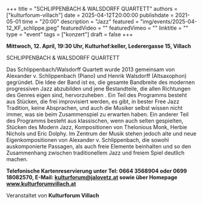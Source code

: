 +++
title = "SCHLIPPENBACH & WALSDORFF QUARTETT"
authors = ["kulturforum-villach"]
date = 2025-04-12T20:00:00
publishdate = 2021-05-01
time = "20:00"
description = "Jazz"
featured = "img/events/2025-04-12_KF_schlippe.jpeg"
featuredVideo = ""
featuredVimeo = ""
linktitle = ""
type = "event"
tags = ["konzert"]
draft = false
+++

**Mittwoch, 12. April, 19:30 Uhr, Kulturhof:keller, Lederergasse 15, Villach**

SCHLIPPENBACH & WALSDORFF QUARTETT

Das Schlippenbach/Walsdorff Quartett wurde 2013 gemeinsam von Alexander v. Schlippenbach (Piano) und Henrik Walsdorff (Altsaxophon) gegründet.
Die Idee der Band ist es, die gesamte Bandbreite des modernen progressiven Jazz abzubilden und jene Bestandteile, die allen Richtungen des Genres eigen sind, hervorzuheben .
Ein Teil des Programms besteht aus Stücken, die frei improvisiert werden, es gibt, in bester Free Jazz Tradition, keine Absprachen, und auch die Musiker selbst wissen nicht immer, was sie beim Zusammenspiel zu erwarten haben.
Ein anderer Teil des Programms besteht aus klassischen, wenn auch selten gespielten, Stücken des Modern Jazz, Kompositionen von Thelonious Monk, Herbie Nichols und Eric Dolphy.
Im Zentrum der Musik stehen jedoch alte und neue Eigenkompositionen von Alexander v. Schlippenbach, die sowohl auskomponierte Passagen, als auch freie Elemente beinhalten und so den Zusammenhang zwischen traditionellem Jazz und freiem Spiel deutlich machen.

**Telefonische Kartenreservierung unter Tel: 0664 3568904 oder 0699 18082570, E-Mail: kulturforum@jalovetz.at sowie über Homepage www.kulturforumvillach.at**

Veranstaltet von **Kulturforum Villach**
